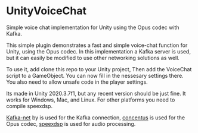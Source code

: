 # UnityVoiceChat

Simple voice chat implementation for Unity using the Opus codec with Kafka.

This simple plugin demonstrates a fast and simple voice-chat function for Unity, using the Opus codec. In this implementation a Kafka server is used, but it can easily be modified to use other networking solutions as well.

To use it, add clone this repo to your Unity project, Then add the VoiceChat script to a GameObject. You can now fill in the nessesary settings there.
You also need to allow unsafe code in the player settings.


Its made in Unity 2020.3.7f1, but any recent version should be just fine. It works for Windows, Mac, and Linux. For other platforms you need to compile speexdsp.

[Kafka-net](https://github.com/Jroland/kafka-net) by is used for the Kafka connection, [concentus](https://github.com/lostromb/concentus) is used for the Opus codec, [speexdsp](https://gitlab.xiph.org/xiph/speexdsp) is used for audio processing.

